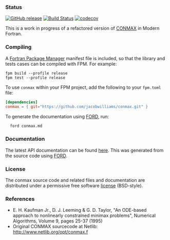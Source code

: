 
### Status

[![GitHub release](https://img.shields.io/github/release/jacobwilliams/conmax.svg)](https://github.com/jacobwilliams/conmax/releases/latest)
[![Build Status](https://github.com/jacobwilliams/conmax/actions/workflows/CI.yml/badge.svg)](https://github.com/jacobwilliams/conmax/actions)
[![codecov](https://codecov.io/gh/jacobwilliams/conmax/branch/master/graph/badge.svg?token=43HK33CSMY)](https://codecov.io/gh/jacobwilliams/conmax)


This is a work in progress of a refactored version of [CONMAX](http://www.netlib.org/opt/conmax.f) in Modern Fortran.

### Compiling

A [Fortran Package Manager](https://github.com/fortran-lang/fpm) manifest file is included, so that the library and tests cases can be compiled with FPM. For example:

```
fpm build --profile release
fpm test --profile release
```

To use `conmax` within your FPM project, add the following to your `fpm.toml` file:
```toml
[dependencies]
conmax = { git="https://github.com/jacobwilliams/conmax.git" }
```

To generate the documentation using [FORD](https://github.com/Fortran-FOSS-Programmers/ford), run:

```
  ford conmax.md
```

### Documentation

The latest API documentation can be found [here](http://jacobwilliams.github.io/conmax/). This was generated from the source code using [FORD](https://github.com/Fortran-FOSS-Programmers/ford).

### License

The conmax source code and related files and documentation are distributed under a permissive free software [license](https://github.com/jacobwilliams/conmax/blob/master/LICENSE) (BSD-style).

### References

 * E. H. Kaufman Jr., D. J. Leeming & G. D. Taylor, "An ODE-based approach to nonlinearly constrained minimax problems", Numerical Algorithms, Volume 9, pages 25-37 (1995)
 * Original CONMAX sourcecode at Netlib: http://www.netlib.org/opt/conmax.f